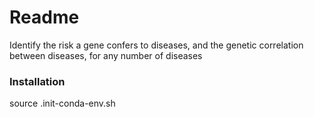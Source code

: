 # Readme

Identify the risk a gene confers to diseases, and the genetic correlation between diseases, for any number of diseases

### Installation

source .init-conda-env.sh
